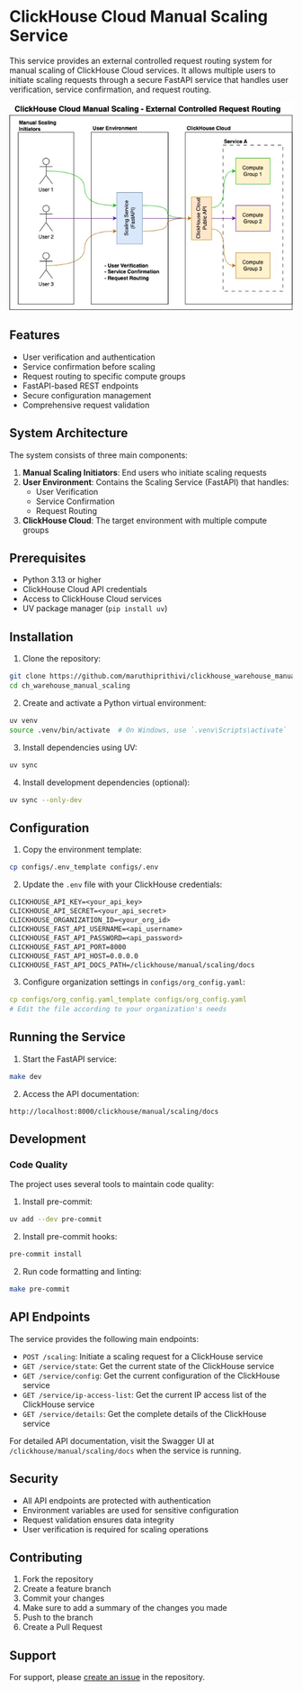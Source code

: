 # ClickHouse Cloud Manual Scaling Service

This service provides an external controlled request routing system for manual scaling of ClickHouse Cloud services. It allows multiple users to initiate scaling requests through a secure FastAPI service that handles user verification, service confirmation, and request routing.

![Architecture Diagram](docs/chc_manual_scaling.jpg)

## Features

- User verification and authentication
- Service confirmation before scaling
- Request routing to specific compute groups
- FastAPI-based REST endpoints
- Secure configuration management
- Comprehensive request validation

## System Architecture

The system consists of three main components:

1. **Manual Scaling Initiators**: End users who initiate scaling requests
2. **User Environment**: Contains the Scaling Service (FastAPI) that handles:
   - User Verification
   - Service Confirmation
   - Request Routing
3. **ClickHouse Cloud**: The target environment with multiple compute groups

## Prerequisites

- Python 3.13 or higher
- ClickHouse Cloud API credentials
- Access to ClickHouse Cloud services
- UV package manager (`pip install uv`)

## Installation

1. Clone the repository:

```bash
git clone https://github.com/maruthiprithivi/clickhouse_warehouse_manual_scaling
cd ch_warehouse_manual_scaling
```

2. Create and activate a Python virtual environment:

```bash
uv venv
source .venv/bin/activate  # On Windows, use `.venv\Scripts\activate`
```

3. Install dependencies using UV:

```bash
uv sync
```

4. Install development dependencies (optional):

```bash
uv sync --only-dev
```

## Configuration

1. Copy the environment template:

```bash
cp configs/.env_template configs/.env
```

2. Update the `.env` file with your ClickHouse credentials:

```env
CLICKHOUSE_API_KEY=<your_api_key>
CLICKHOUSE_API_SECRET=<your_api_secret>
CLICKHOUSE_ORGANIZATION_ID=<your_org_id>
CLICKHOUSE_FAST_API_USERNAME=<api_username>
CLICKHOUSE_FAST_API_PASSWORD=<api_password>
CLICKHOUSE_FAST_API_PORT=8000
CLICKHOUSE_FAST_API_HOST=0.0.0.0
CLICKHOUSE_FAST_API_DOCS_PATH=/clickhouse/manual/scaling/docs
```

3. Configure organization settings in `configs/org_config.yaml`:

```yaml
cp configs/org_config.yaml_template configs/org_config.yaml
# Edit the file according to your organization's needs
```

## Running the Service

1. Start the FastAPI service:

```bash
make dev
```

2. Access the API documentation:

```
http://localhost:8000/clickhouse/manual/scaling/docs
```

## Development

### Code Quality

The project uses several tools to maintain code quality:

1. Install pre-commit:

```bash
uv add --dev pre-commit
```

2. Install pre-commit hooks:

```bash
pre-commit install
```

2. Run code formatting and linting:

```bash
make pre-commit
```

## API Endpoints

The service provides the following main endpoints:

- `POST /scaling`: Initiate a scaling request for a ClickHouse service
- `GET /service/state`: Get the current state of the ClickHouse service
- `GET /service/config`: Get the current configuration of the ClickHouse service
- `GET /service/ip-access-list`: Get the current IP access list of the ClickHouse service
- `GET /service/details`: Get the complete details of the ClickHouse service

For detailed API documentation, visit the Swagger UI at `/clickhouse/manual/scaling/docs` when the service is running.

## Security

- All API endpoints are protected with authentication
- Environment variables are used for sensitive configuration
- Request validation ensures data integrity
- User verification is required for scaling operations

## Contributing

1. Fork the repository
2. Create a feature branch
3. Commit your changes
4. Make sure to add a summary of the changes you made
5. Push to the branch
6. Create a Pull Request

## Support

For support, please [create an issue](https://github.com/maruthiprithivi/clickhouse_warehouse_manual_scaling/issues) in the repository.
